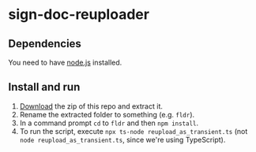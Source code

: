 # sign-doc-reuploader

## Dependencies

You need to have [node.js](https://nodejs.org/en/) installed.

## Install and run

1. [Download](https://github.com/rossgk2/sign-doc-reuploader/archive/refs/heads/main.zip) the zip of this repo and extract it.
2. Rename the extracted folder to something (e.g. `fldr`).
3. In a command prompt `cd` to `fldr` and then `npm install`.
4. To run the script, execute `npx ts-node reupload_as_transient.ts` (not `node reupload_as_transient.ts`, since we're using TypeScript).
